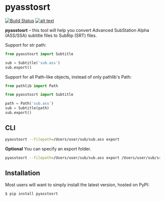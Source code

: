 pyasstosrt
=================================================================================================================================================================================

[![Build Status](https://travis-ci.com/GitBib/pyasstosrt.svg?branch=master)](https://travis-ci.com/GitBib/pyasstosrt) [![alt text](https://img.shields.io/pypi/v/pyasstosrt.svg?style=flat)](https://pypi.org/project/pyasstosrt/)

**pyasstosrt** – this tool will help you convert Advanced SubStation Alpha (ASS/SSA) subtitle files to SubRip (SRT) files.

Support for str path:
```python
from pyasstosrt import Subtitle

sub = Subtitle('sub.ass')
sub.export()
```

Support for all Path-like objects, instead of only pathlib's Path:

```python
from pathlib import Path

from pyasstosrt import Subtitle

path = Path('sub.ass')
sub = Subtitle(path)
sub.export()
```

CLI
------------
```bash
pyasstosrt --filepath=/Users/user/sub/sub.ass export
```

**Optional** You can specify an export folder.
```bash
pyasstosrt --filepath=/Users/user/sub/sub.ass export /Users/user/sub/srt
```

Installation
------------
Most users will want to simply install the latest version, hosted on PyPI:

    $ pip install pyasstosrt

